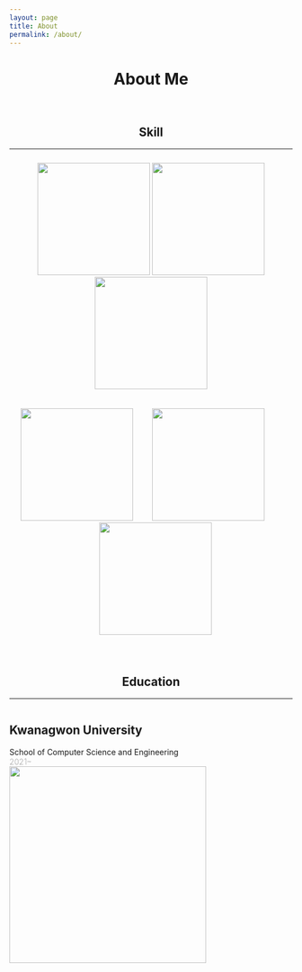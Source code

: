 ```yaml
---
layout: page
title: About
permalink: /about/
---
```


<h1 style="text-align:center">About Me</h1>

<br>

<h2 style="text-align:center">Skill</h2>

---
<p style="padding:10px;text-align:center">
<img style="height: 200px;"src="https://user-images.githubusercontent.com/98319061/220842198-3c5fae3a-85a2-48a8-ab0d-e9a2e2cef372.png"></img>
<img style="height: 200px;"src="https://user-images.githubusercontent.com/98319061/220841039-4dbdd3c4-7da8-47db-9677-77974ae66ac4.png"></img>
<img style="height: 200px"src="https://user-images.githubusercontent.com/98319061/220842035-a8a27b84-5a48-40ba-9886-eb999555b4a9.png"></img>
</p>
<p style="padding:10px;text-align:center">
<img style="height: 200px;"src="https://user-images.githubusercontent.com/98319061/220843013-4f9010ac-d0cb-49d6-b42e-b429e538d79b.png"></img>
<img style="padding-left:30px;padding-right:30px;height: 200px;"src="https://user-images.githubusercontent.com/98319061/220843630-512c03ea-ac76-4386-b3e5-b9f6aa2dc419.png"></img>
<img style="height:200px;padding-left:15px;paddding-right:15px"src="https://user-images.githubusercontent.com/98319061/220844289-8ccfd987-3384-441f-8927-35fc9b62d151.png"></img>
</p>
<br>
<h2 style="text-align:center">Education</h2>

---
<div style="float:left;width:400px">
    <h2 style="font-weight: bold;">Kwanagwon University</h2>
    School of Computer Science and Engineering<br>
    <span style="font-weight:100">2021~ </span>
</div>
<div style="float:left">
<img style="display:inline;width:350px;"src="https://user-images.githubusercontent.com/98319061/220850257-187c2843-3910-4a69-baad-6fc4f72de85a.png"></img>
</div>